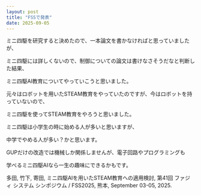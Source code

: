 ```yaml
---
layout: post
title: "FSSで発表"
date: 2025-09-05
---
```


ミニ四駆を研究すると決めたので、一本論文を書かなければと思っていましたが、

ミニ四駆には詳しくないので、制御についての論文は書けなさそうだなと判断した結果、

ミニ四駆AI教育についてやっていこうと思いました。

元々はロボットを用いたSTEAM教育をやっていたのですが、今はロボットを持っていないので、

ミニ四駆を使ってSTEAM教育をやろうと思いました。

ミニ四駆は小学生の時に始める人が多いと思いますが、

中学でやめる人が多い？かと思います。

GUPだけの改造では機械しか関係しませんが、電子回路やプログラミングも

学べるミニ四駆AIなら一生の趣味にできるかもです。

多田, 竹下, 寄田, ミニ四駆AIを用いたSTEAM教育への適用検討, 第41回 ファジィ システム シンポジウム / FSS2025, 熊本, September 03-05, 2025.

